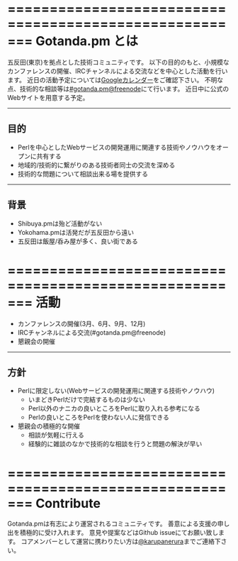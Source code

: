 =======================================================
Gotanda.pm とは
=======================================================
五反田(東京)を拠点とした技術コミュニティです。
以下の目的のもと、小規模なカンファレンスの開催、IRCチャンネルによる交流などを中心とした活動を行います。
近日の活動予定については[Googleカレンダー](https://www.google.com/calendar/embed?src=sfv70iikm6dpj7anvu0m0jjt1s%40group.calendar.google.com&ctz=Asia/Tokyo)をご確認下さい。
不明な点、技術的な相談等は[#gotanda.pm@freenode](http://freenode.net/)にて行います。
近日中に公式のWebサイトを用意する予定。

-------------------------------------------------------
目的
-------------------------------------------------------
* Perlを中心としたWebサービスの開発運用に関連する技術やノウハウをオープンに共有する
* 地域的/技術的に繋がりのある技術者同士の交流を深める
* 技術的な問題について相談出来る場を提供する

-------------------------------------------------------
背景
-------------------------------------------------------
* Shibuya.pmは殆ど活動がない
* Yokohama.pmは活発だが五反田から遠い
* 五反田は飯屋/呑み屋が多く、良い街である

=======================================================
活動
=======================================================
* カンファレンスの開催(3月、6月、9月、12月)
* IRCチャンネルによる交流(#gotanda.pm@freenode)
* 懇親会の開催

-------------------------------------------------------
方針
-------------------------------------------------------
* Perlに限定しない(Webサービスの開発運用に関連する技術やノウハウ)
    * いまどきPerlだけで完結するものは少ない
    * Perl以外のナニカの良いところをPerlに取り入れる参考になる
    * Perlの良いところをPerlを使わない人に発信できる
* 懇親会の積極的な開催
    * 相談が気軽に行える
    * 経験的に雑談のなかで技術的な相談を行うと問題の解決が早い

=======================================================
Contribute
=======================================================
Gotanda.pmは有志により運営されるコミュニティです。
善意による支援の申し出を積極的に受け入れます。
意見や提案などはGithub issueにてお願い致します。
コアメンバーとして運営に携わりたい方は[@karupanerura](https://github.com/karupanerura)までご連絡下さい。
